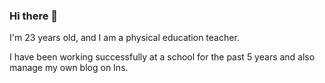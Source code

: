 ### Hi there 👋


I'm 23 years old, 
and I am a physical education teacher. 

I have been working successfully at a school for the past 5 years and also manage my own blog on Ins.
<!--
**MyroslavHesyk/MyroslavHesyk** is a ✨ _special_ ✨ repository because its `README.md` (this file) appears on your GitHub profile.

Here are some ideas to get you started:

- 🔭 I’m currently working on ...
- 🌱 I’m currently learning ...
- 👯 I’m looking to collaborate on ...
- 🤔 I’m looking for help with ...
- 💬 Ask me about ...
- 📫 How to reach me: ...
- 😄 Pronouns: ...
- ⚡ Fun fact: ...
-->
